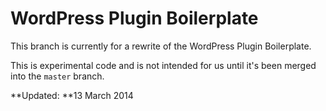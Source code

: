 # WordPress Plugin Boilerplate

This branch is currently for a rewrite of the WordPress Plugin Boilerplate.

This is experimental code and is not intended for us until it's been merged into the `master` branch.

**Updated: **13 March 2014